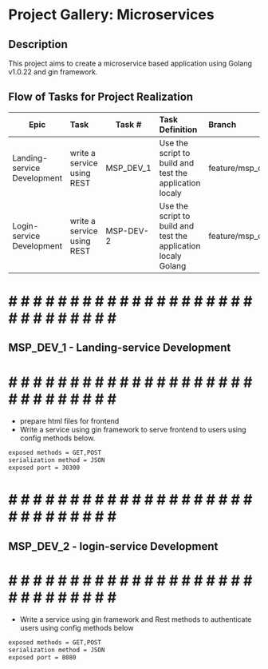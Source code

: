 # Project Gallery: Microservices 
## Description

This project aims to create a microservice based application using Golang v1.0.22 and gin framework. 


## Flow of Tasks for Project Realization

| Epic | Task  | Task #  | Task Definition   | Branch  |
| ---   | :---  | ---                  | :---              | :---    |
| Landing-service Development  | write a service using REST  | MSP_DEV_1 | Use the script to build and test the application localy  | feature/msp_dev_1 |
| Login-service Development  | write a service using REST  | MSP-DEV-2 | Use the script to build and test the application localy Golang  | feature/msp_dev_2 |




# # # # # # # # # # # # # # # # # # # # # # # # # # # # # # #
## MSP_DEV_1 - Landing-service Development
# # # # # # # # # # # # # # # # # # # # # # # # # # # # # # #
* prepare html files for frontend
* Write a service using gin framework to serve frontend to users  using config methods below.


``` bash
exposed methods = GET,POST
serialization method = JSON
exposed port = 30300
```

# # # # # # # # # # # # # # # # # # # # # # # # # # # # # # #
## MSP_DEV_2 - login-service Development
# # # # # # # # # # # # # # # # # # # # # # # # # # # # # # #

* Write a service using gin framework and Rest methods to authenticate users using config methods below

``` bash
exposed methods = GET,POST
serialization method = JSON
exposed port = 8080
```








































